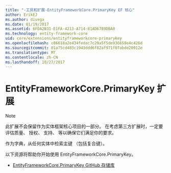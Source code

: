 ```yaml
---
title: "-工具和扩展-EntityFrameworkCore.PrimaryKey EF 核心"
author: ErikEJ
ms.author: divega
ms.date: 01/19/2017
ms.assetid: 6FDA2B31-E1FA-4213-A714-81AD6789DBA0
ms.technology: entity-framework-core
uid: core/extensions/entityframeworkcore-primarykey
ms.openlocfilehash: c86618a2e434fedac7c29a5f5de936658e4c426d
ms.sourcegitcommit: 01a75cd483c1943ddd6f82af971f07abde20912e
ms.translationtype: MT
ms.contentlocale: zh-CN
ms.lasthandoff: 10/27/2017
---
```

# <a name="entityframeworkcoreprimarykey-extension"></a>EntityFrameworkCore.PrimaryKey 扩展

> [!NOTE]  
> 此扩展不会保留作为实体框架核心项目的一部分。 在考虑第三方扩展时，一定要评估质量、 授权、 支持、 等以确保它们满足你的要求。

作为字典，从任何实体中检索主键 （包括复合键）。

以下资源将帮助你开始使用 EntityFrameworkCore.PrimaryKey。
* [EntityFrameworkCore.PrimaryKey GitHub 存储库](https://github.com/NickStrupat/EntityFramework.PrimaryKey/)
